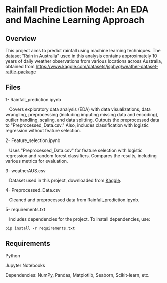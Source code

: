 # Rainfall Prediction Model: An EDA and Machine Learning Approach

## Overview
This project aims to predict rainfall using machine learning techniques. The dataset "Rain in Australia" used in this analysis contains approximately 10 years of daily weather observations from various locations across Australia, obtained from https://www.kaggle.com/datasets/jsphyg/weather-dataset-rattle-package

## Files
1- Rainfall_prediction.ipynb

&nbsp;&nbsp; Covers exploratory data analysis (EDA) with data visualizations, data wrangling, preprocessing (including imputing missing data and encoding), outlier handling, scaling, and data splitting. Outputs the preprocessed data to "Preprocessed_Data.csv." Also, includes classification with logistic regression without feature selection.

2- Feature_selection.ipynb

&nbsp;&nbsp; Uses "Preprocessed_Data.csv" for feature selection with logistic regression and random forest classifiers. Compares the results, including various metrics for evaluation.

3- weatherAUS.csv

&nbsp;&nbsp; Dataset used in this project, downloaded from [Kaggle](https://www.kaggle.com/datasets/jsphyg/weather-dataset-rattle-package).

4- Preprocessed_Data.csv

&nbsp;&nbsp; Cleaned and preprocessed data from Rainfall_prediction.ipynb.

5- requirements.txt

&nbsp;&nbsp; Includes dependencies for the project. To install dependencies, use: 
  
    pip install -r requirements.txt


## Requirements
Python

Jupyter Notebooks

Dependencies: NumPy, Pandas, Matplotlib, Seaborn, Scikit-learn, etc.

